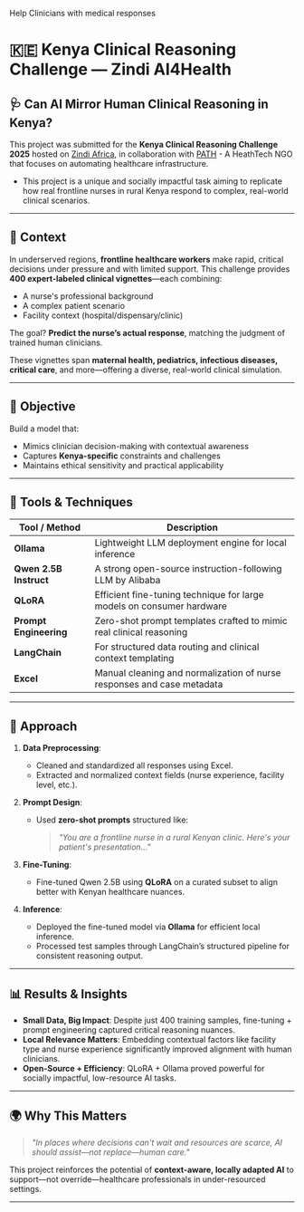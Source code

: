 Help Clinicians with medical responses


# 🇰🇪 Kenya Clinical Reasoning Challenge — Zindi AI4Health

## 🩺 Can AI Mirror Human Clinical Reasoning in Kenya?

This project was submitted for the **Kenya Clinical Reasoning Challenge 2025** hosted on [Zindi Africa](https://zindi.africa/competitions/kenya-clinical-reasoning-challenge), in collaboration with [PATH](https://www.path.org/?utm_source=google&utm_medium=paid&utm_campaign=20980934625&utm_term=path&content=157984876469&gad_source=1&gad_campaignid=20980934625&gbraid=0AAAAAD3kOABYEYyzS6Yz0M_QNucrp5QDJ&gclid=CjwKCAjwkbzEBhAVEiwA4V-yqhVbEuJHNlb2QBgUjCR-3b4Kh2emdzKg_ctVW30dXxM19ebq8xKBthoCaGoQAvD_BwE) - A HeathTech NGO that focuses on automating healthcare infrastructure.

- This project is a unique and socially impactful task aiming to replicate how real frontline nurses in rural Kenya respond to complex, real-world clinical scenarios.

---

## 📍 Context

In underserved regions, **frontline healthcare workers** make rapid, critical decisions under pressure and with limited support. This challenge provides **400 expert-labeled clinical vignettes**—each combining:
- A nurse's professional background
- A complex patient scenario
- Facility context (hospital/dispensary/clinic)

The goal? **Predict the nurse’s actual response**, matching the judgment of trained human clinicians.

These vignettes span **maternal health, pediatrics, infectious diseases, critical care**, and more—offering a diverse, real-world clinical simulation.

---

## 🧠 Objective

Build a model that:
- Mimics clinician decision-making with contextual awareness
- Captures **Kenya-specific** constraints and challenges
- Maintains ethical sensitivity and practical applicability

---

## 🔧 Tools & Techniques

| Tool / Method | Description |
|---------------|-------------|
| **Ollama** | Lightweight LLM deployment engine for local inference |
| **Qwen 2.5B Instruct** | A strong open-source instruction-following LLM by Alibaba |
| **QLoRA** | Efficient fine-tuning technique for large models on consumer hardware |
| **Prompt Engineering** | Zero-shot prompt templates crafted to mimic real clinical reasoning |
| **LangChain** | For structured data routing and clinical context templating |
| **Excel** | Manual cleaning and normalization of nurse responses and case metadata |

---

## 🧪 Approach

1. **Data Preprocessing**:
   - Cleaned and standardized all responses using Excel.
   - Extracted and normalized context fields (nurse experience, facility level, etc.).

2. **Prompt Design**:
   - Used **zero-shot prompts** structured like:
     > _"You are a frontline nurse in a rural Kenyan clinic. Here's your patient's presentation..."_

3. **Fine-Tuning**:
   - Fine-tuned Qwen 2.5B using **QLoRA** on a curated subset to align better with Kenyan healthcare nuances.

4. **Inference**:
   - Deployed the fine-tuned model via **Ollama** for efficient local inference.
   - Processed test samples through LangChain’s structured pipeline for consistent reasoning output.

---

## 📊 Results & Insights

- **Small Data, Big Impact**: Despite just 400 training samples, fine-tuning + prompt engineering captured critical reasoning nuances.
- **Local Relevance Matters**: Embedding contextual factors like facility type and nurse experience significantly improved alignment with human clinicians.
- **Open-Source + Efficiency**: QLoRA + Ollama proved powerful for socially impactful, low-resource AI tasks.

---

## 🌍 Why This Matters

> _"In places where decisions can't wait and resources are scarce, AI should assist—not replace—human care."_

This project reinforces the potential of **context-aware, locally adapted AI** to support—not override—healthcare professionals in under-resourced settings.

---


